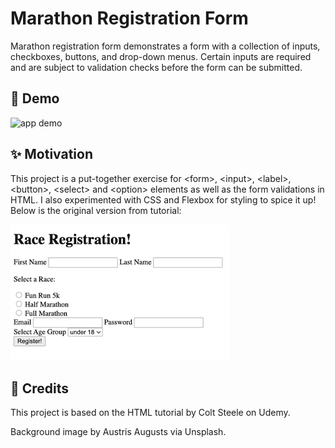 # Marathon Registration Form

Marathon registration form demonstrates a form with a collection of inputs, checkboxes, buttons, and drop-down menus. Certain inputs are required and are subject to validation checks before the form can be submitted.


## 🎉 Demo 

![app demo](Assets/marathon.demo.gif)


## ✨ Motivation 

This project is a put-together exercise for &lt;form&gt;, &lt;input&gt;, &lt;label&gt;, &lt;button&gt;, &lt;select&gt; and &lt;option&gt; elements as well as the form validations in HTML. I also experimented with CSS and Flexbox for styling to spice it up! Below is the original version from tutorial:

![original version](Assets/marathon-origin.png)

## 👏 Credits

This project is based on the HTML tutorial by Colt Steele on Udemy. 

Background image by Austris Augusts via Unsplash. 


